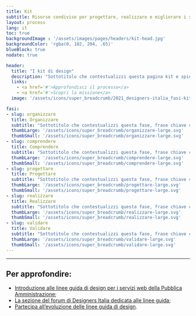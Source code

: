 ```yaml
---
title: Kit
subtitle: Risorse condivise per progettare, realizzare e migliorare i servizi digitali della Pubblica Amministrazione.
layout: process
lang: it
toc: true
backgroundImage : '/assets/images/pages/headers/kit-head.jpg'
backgroundColor: 'rgba(0, 102, 204, .65)'
blueBlock: true
nodate: true

header:
  title: "I kit di design"
  description: "Sottotitolo che contestualizzi questa pagina kit e spieghi il processo iterativo a 5 fasi, per cosa lo usiamo e dove, frase chiave contestualizzare in tre righe al massimo deve capirsi"
  links:
    - <a href='#'>Approfondisci il processo</a>
    - <a href='#'>Scopri la missione</a>
  image: '/assets/icons/super_breadcrumb/2021_designers-italia_fasi-kit.svg'

fasi:
- slug: organizzare
  title: Organizzare
  subtitle: "Sottotitolo che contestualizzi questa fase, frase chiave contestualizzare in tre righe al massimo deve capirsi"
  thumbLarge: '/assets/icons/super_breadcrumb/organizzare-large.svg'
  thumbSmall: '/assets/icons/super_breadcrumb/organizzare-large.svg'
- slug: comprendere
  title: Comprendere
  subtitle: "Sottotitolo che contestualizzi questa fase, frase chiave contestualizzare in tre righe al massimo deve capirsi"  
  thumbLarge: '/assets/icons/super_breadcrumb/comprendere-large.svg'
  thumbSmall: '/assets/icons/super_breadcrumb/comprendere-large.svg'
- slug: progettare
  title: Progettare
  subtitle: "Sottotitolo che contestualizzi questa fase, frase chiave contestualizzare in tre righe al massimo deve capirsi"
  thumbLarge: '/assets/icons/super_breadcrumb/progettare-large.svg'
  thumbSmall: '/assets/icons/super_breadcrumb/progettare-large.svg'
- slug: realizzare
  title: Realizzare
  subtitle: "Sottotitolo che contestualizzi questa fase, frase chiave contestualizzare in tre righe al massimo deve capirsi"  
  thumbLarge: '/assets/icons/super_breadcrumb/realizzare-large.svg'
  thumbSmall: '/assets/icons/super_breadcrumb/realizzare-large.svg'
- slug: validare
  title: Validare
  subtitle: "Sottotitolo che contestualizzi questa fase, frase chiave contestualizzare in tre righe al massimo deve capirsi"
  thumbLarge: '/assets/icons/super_breadcrumb/validare-large.svg'
  thumbSmall: '/assets/icons/super_breadcrumb/validare-large.svg'
---
```


<hr class="u-border-left-none u-border-right-none u-border-bottom-xxs u-border-top-none u-color-grey-30 u-margin-bottom-xl" >

## Per approfondire:

* [Introduzione alle linee guida di design per i servizi web della Pubblica Amministrazione](https://docs.italia.it/italia/designers-italia/design-linee-guida-docs/it/stabile/doc/introduzione-linee-guida-design.html);
* [La sezione del forum di Designers Italia dedicata alle linee guida](https://forum.italia.it/c/design);
* [Partecipa all’evoluzione delle linee guida di design](https://designers.italia.it/partecipa/).
